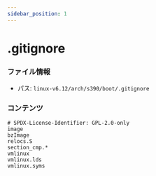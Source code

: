 ```yaml
---
sidebar_position: 1
---
```

# .gitignore

### ファイル情報

- パス: `linux-v6.12/arch/s390/boot/.gitignore`

### コンテンツ

```gitignore
# SPDX-License-Identifier: GPL-2.0-only
image
bzImage
relocs.S
section_cmp.*
vmlinux
vmlinux.lds
vmlinux.syms

```
